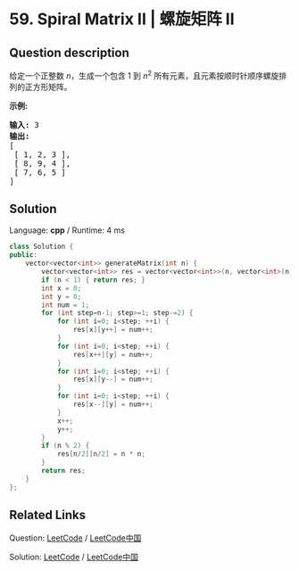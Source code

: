 # 59. Spiral Matrix II | 螺旋矩阵 II

## Question description

<!--If you want to use the English description, use <p>Given a positive integer <em>n</em>, generate a square matrix filled with elements from 1 to <em>n</em><sup>2</sup> in spiral order.</p>

<p><strong>Example:</strong></p>

<pre>
<strong>Input:</strong> 3
<strong>Output:</strong>
[
 [ 1, 2, 3 ],
 [ 8, 9, 4 ],
 [ 7, 6, 5 ]
]
</pre>
 instead-->
<p>给定一个正整数&nbsp;<em>n</em>，生成一个包含 1 到&nbsp;<em>n</em><sup>2</sup>&nbsp;所有元素，且元素按顺时针顺序螺旋排列的正方形矩阵。</p>

<p><strong>示例:</strong></p>

<pre><strong>输入:</strong> 3
<strong>输出:</strong>
[
 [ 1, 2, 3 ],
 [ 8, 9, 4 ],
 [ 7, 6, 5 ]
]</pre>




## Solution

Language: **cpp**  /  Runtime: 4 ms

```cpp
class Solution {
public:
    vector<vector<int>> generateMatrix(int n) {
        vector<vector<int>> res = vector<vector<int>>(n, vector<int>(n, 0));
        if (n < 1) { return res; }
        int x = 0;
        int y = 0;
        int num = 1;
        for (int step=n-1; step>=1; step-=2) {
            for (int i=0; i<step; ++i) {
                res[x][y++] = num++;
            }
            for (int i=0; i<step; ++i) {
                res[x++][y] = num++;
            }
            for (int i=0; i<step; ++i) {
                res[x][y--] = num++;
            }
            for (int i=0; i<step; ++i) {
                res[x--][y] = num++;
            }
            x++;
            y++;
        }
        if (n % 2) {
            res[n/2][n/2] = n * n;
        }
        return res;
    }
};
```



## Related Links

Question: [LeetCode](https://leetcode.com/problems/spiral-matrix-ii/description/)  /  [LeetCode中国](https://leetcode-cn.com/problems/spiral-matrix-ii/description/)

Solution: [LeetCode](https://leetcode.com/articles/spiral-matrix-ii/)  /  [LeetCode中国](https://leetcode-cn.com/articles/spiral-matrix-ii/)